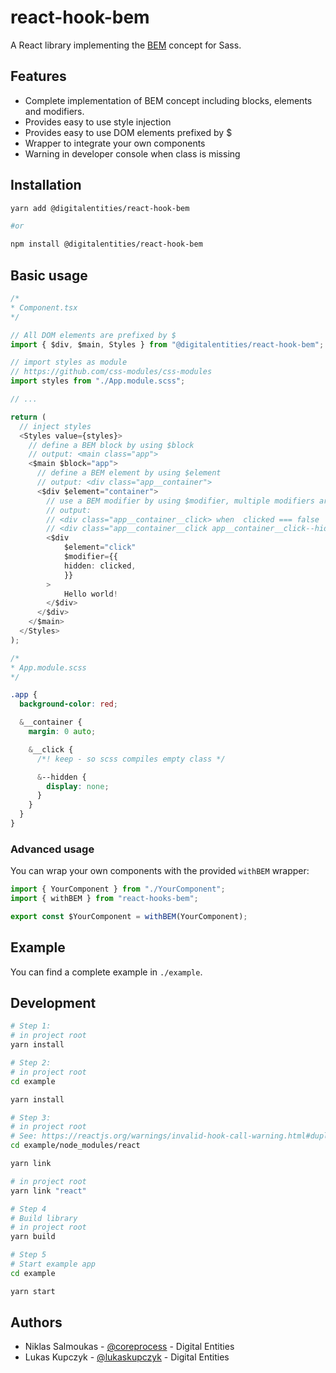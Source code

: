 # react-hook-bem

A React library implementing the [BEM](http://getbem.com/) concept for Sass.

## Features

- Complete implementation of BEM concept including blocks, elements and modifiers.
- Provides easy to use style injection
- Provides easy to use DOM elements prefixed by $
- Wrapper to integrate your own components
- Warning in developer console when class is missing

## Installation

```bash
yarn add @digitalentities/react-hook-bem

#or

npm install @digitalentities/react-hook-bem
```

## Basic usage

```typescript
/*
* Component.tsx
*/

// All DOM elements are prefixed by $
import { $div, $main, Styles } from "@digitalentities/react-hook-bem";

// import styles as module
// https://github.com/css-modules/css-modules
import styles from "./App.module.scss";

// ...

return (
  // inject styles
  <Styles value={styles}>
    // define a BEM block by using $block
    // output: <main class="app">
    <$main $block="app">
      // define a BEM element by using $element
      // output: <div class="app__container">
      <$div $element="container">
        // use a BEM modifier by using $modifier, multiple modifiers are possible
        // output:
        // <div class="app__container__click> when  clicked === false
        // <div class="app__container__click app__container__click--hidden"> when clicked === true
        <$div
            $element="click"
            $modifier={{
            hidden: clicked,
            }}
        >
            Hello world!
        </$div>
      </$div>
    </$main>
  </Styles>
);
```

```css
/*
* App.module.scss
*/

.app {
  background-color: red;

  &__container {
    margin: 0 auto;

    &__click {
      /*! keep - so scss compiles empty class */

      &--hidden {
        display: none;
      }
    }
  }
}
```

### Advanced usage

You can wrap your own components with the provided `withBEM` wrapper:

```typescript
import { YourComponent } from "./YourComponent";
import { withBEM } from "react-hooks-bem";

export const $YourComponent = withBEM(YourComponent);
```

## Example

You can find a complete example in `./example`.

## Development

```bash
# Step 1:
# in project root
yarn install

# Step 2:
# in project root
cd example

yarn install

# Step 3:
# in project root
# See: https://reactjs.org/warnings/invalid-hook-call-warning.html#duplicate-react
cd example/node_modules/react

yarn link

# in project root
yarn link "react"

# Step 4
# Build library
# in project root
yarn build

# Step 5
# Start example app
cd example

yarn start
```

## Authors

- Niklas Salmoukas - [@coreprocess](https://github.com/coreprocess) - Digital Entities
- Lukas Kupczyk - [@lukaskupczyk](https://github.com/lukaskupczyk) - Digital Entities
